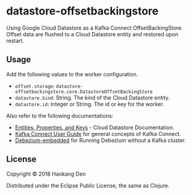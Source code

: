 # datastore-offsetbackingstore

Using Google Cloud Datastore as a Kafka Connect OffsetBackingStore.
Offset data are flushed to a Cloud Datastore entity and restored upon restart.

## Usage

Add the following values to the worker configuration.

* `offset.storage`: `datastore-offsetbackingstore.core.DatastoreOffsetBackingStore`
* `datastore.kind`: String. The kind of the Cloud Datastore entity.
* `datastore.id`: Integer or String. The id or key for the worker.

Also refer to the following documentations:

* [Entities, Properties, and Keys](https://cloud.google.com/datastore/docs/concepts/entities) - Cloud Datastore Documentation.
* [Kafka Connect User Guide](https://docs.confluent.io/2.0.0/connect/userguide.html#configuring-workers) for general concepts of Kafka Connect.
* [Debezium-embedded](https://github.com/debezium/debezium/tree/master/debezium-embedded) for Running Debezium without a Kafka cluster.

## License

Copyright © 2018 Haokang Den

Distributed under the Eclipse Public License, the same as Clojure.
